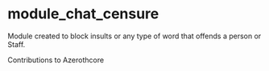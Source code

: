 # module_chat_censure



Module created to block insults or any type of word that offends a person or Staff.

Contributions to Azerothcore
